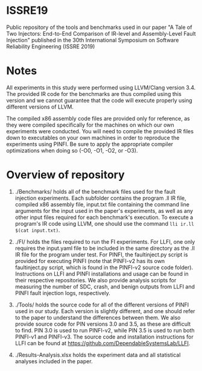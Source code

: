 # ISSRE19
Public repository of the tools and benchmarks used in our paper "A Tale of Two Injectors: End-to-End Comparison of IR-level and Assembly-Level Fault Injection" published in the 30th International Symposium on Software Reliability Engineering (ISSRE 2019)

# Notes
All experiments in this study were performed using LLVM/Clang version 3.4. The provided IR code for the benchmarks are thus compiled using this version and we cannot guarantee that the code will execute properly using different versions of LLVM.

The compiled x86 assembly code files are provided only for reference, as they were compiled specifically for the machines on which our own experiments were conducted. You will need to compile the provided IR files down to executables on your own machines in order to reproduce the experiments using PINFI. Be sure to apply the appropriate compiler optimizations when doing so (-O0, -O1, -O2, or -O3).

# Overview of repository
1. ./Benchmarks/ holds all of the benchmark files used for the fault injection experiments. Each subfolder contains the program .ll IR file, compiled x86 assembly file, input.txt file containing the command line arguments for the input used in the paper's experiments, as well as any other input files required for each benchmark's execution. To execute a program's IR code using LLVM, one should use the command `lli ir.ll $(cat input.txt)`.

2. ./FI/ holds the files required to run the FI experiments. For LLFI, one only requires the input.yaml file to be included in the same directory as the .ll IR file for the program under test. For PINFI, the faultinject.py script is provided for executing PINFI (note that PINFI-v2 has its own faultinject.py script, which is found in the PINFI-v2 source code folder). Instructions on LLFI and PINFI installations and usage can be found in their respective repositories. We also provide analysis scripts for measuring the number of SDC, crash, and benign outputs from LLFI and PINFI fault injection logs, respectively.

3. ./Tools/ holds the source code for all of the different versions of PINFI used in our study. Each version is slightly different, and one should refer to the paper to understand the differences between them. We also provide source code for PIN versions 3.0 and 3.5, as these are difficult to find. PIN 3.0 is used to run PINFI-v2, while PIN 3.5 is used to run both PINFI-v1 and PINFI-v3. The source code and installation instructions for LLFI can be found at <https://github.com/DependableSystemsLab/LLFI>.

4. ./Results-Analysis.xlsx holds the experiment data and all statistical analyses included in the paper.
